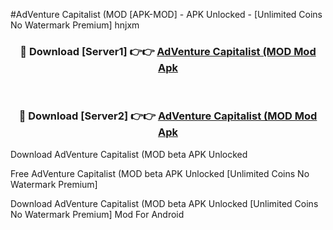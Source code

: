 #AdVenture Capitalist (MOD [APK-MOD] - APK Unlocked - [Unlimited Coins No Watermark Premium] hnjxm



<div align="center">

<h3>🔴 Download [Server1] 👉👉 <a href="https://momento.my/?title=AdVenture_Capitalist_(MOD">AdVenture Capitalist (MOD Mod Apk</a></h3><br>

<h3>🔴 Download [Server2] 👉👉 <a href="https://momento.my/?title=AdVenture_Capitalist_(MOD">AdVenture Capitalist (MOD Mod Apk</a></h3>
</div>



Download AdVenture Capitalist (MOD beta APK Unlocked

Free AdVenture Capitalist (MOD beta APK Unlocked [Unlimited Coins No Watermark Premium]

Download AdVenture Capitalist (MOD beta APK Unlocked [Unlimited Coins No Watermark Premium] Mod For Android
